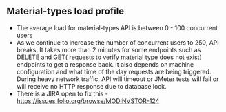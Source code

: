 Material-types load profile
---------------------------------
* The average load for material-types API is between 0 - 100 concurrent users
* As we continue to increase the number of concurrent users to 250, API breaks. It takes more than 2 minutes for some endpoints such as DELETE and GET( requests to verify material type does not exist) endpoints to get a response back. It also depends on machine configuration and what time of the day requests are being triggered. During heavy network traffic, API will timeout or JMeter tests will fail or will receive no HTTP response due to database lock.
* There is a JIRA open to fix this - https://issues.folio.org/browse/MODINVSTOR-124